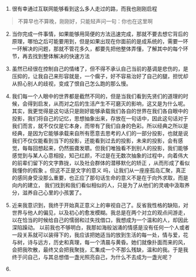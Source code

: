 1. 很有幸通过互联网能够看到这么多人走过的路，而我也刚刚启程
 

> 不算早也不算晚，刚刚好，只能轻声问一句：你也在这里啊

2. 当你完成一件事情，如果能够用简便的方法迅速完成，那就不要去想它背后的原理，哪怕之后可能要用到，但是如果出现在你面前的是成系统的，需要一环一环解决的问题，那就不管花多久，都要先把他整体弄懂，了解其中的每个环节，再去找到整体解决的快速方法

3. 虽然已经很在控制自己的情绪了，但不得不承认自己当前的基调是悲伤的，是压抑的，让我自己来形容就是，一个瘸子，好不容易治好了自己的腿，担忧却从担心别人的歧视，变成了恨自己怎么跑的那么慢。

4. 我们每一个人眼中的世界都是截然不同的，但是当我们看到先贤们的道理的时候，会得到启发，从而对之后的生活产生不可磨灭的影响，这又是为什么呢。其实，我更觉得是这句话只是刚好能够承载我们各自的世界在我们各自眼中的投影，我们将自己的记忆，思想抽象出来，存放在一句话中，因此这句话对于我们而言，就不仅仅是它本身，而带有了我们自身的色彩。所以经典之所以是经典，是因为它能够承载来自所有愿意去思考的人们的一部分投影，也就是说我们不仅仅能看到当下的投影，还能看到过去的投影，未来的投影，会有感觉，每每回想起来，仍然振聋发聩。但我们唯独看不到别人的投影，我们能够感觉到与某人心意相投，知己红颜，不过是在无数次抽象的过程中，向着伟大的前辈们留下的文字靠拢，以及社会群体的潜移默化的矫正 ，从而形成了看似我懂你的假象 。但这不正是文字的意义 吗，让我们从一座座孤岛汇聚，真正的感同身受没那么重要，也正应了那句话生命的意义不是在于向外求取，而是向内的建立， 我们找到和我们看似相似的人，只是为了从他们的灵魂中汲取养分，滋养自己心里的小孩罢了。

5. 近来我意识到，我终于开始真正意义上的审视自己了。反省我性格的缺陷，对世界与他人的偏见，以及初心的愈发模糊。我总是在两个对立的观点间游走，以在恰当的时候给自己的懦弱和过失找借口，我想成为一个温和的人，却因此深陷躁动。
以前我也不够明白，我那如海般汹涌的情感是没有任何一个人或者一段关系就可以装得下的，我应该把她适当的放到生活的每一处，情与爱，花与树，诗与远方，历史和真理，每一个清晨与黄昏。她们就像扑面而来的风，会把我吹散，最终又会把我聚拢，汇集成一个不那么残缺，温和的我。于是我终于问自己，与其总想借一盏光照亮自己，为什么不去成为一盏光呢？
6. 



